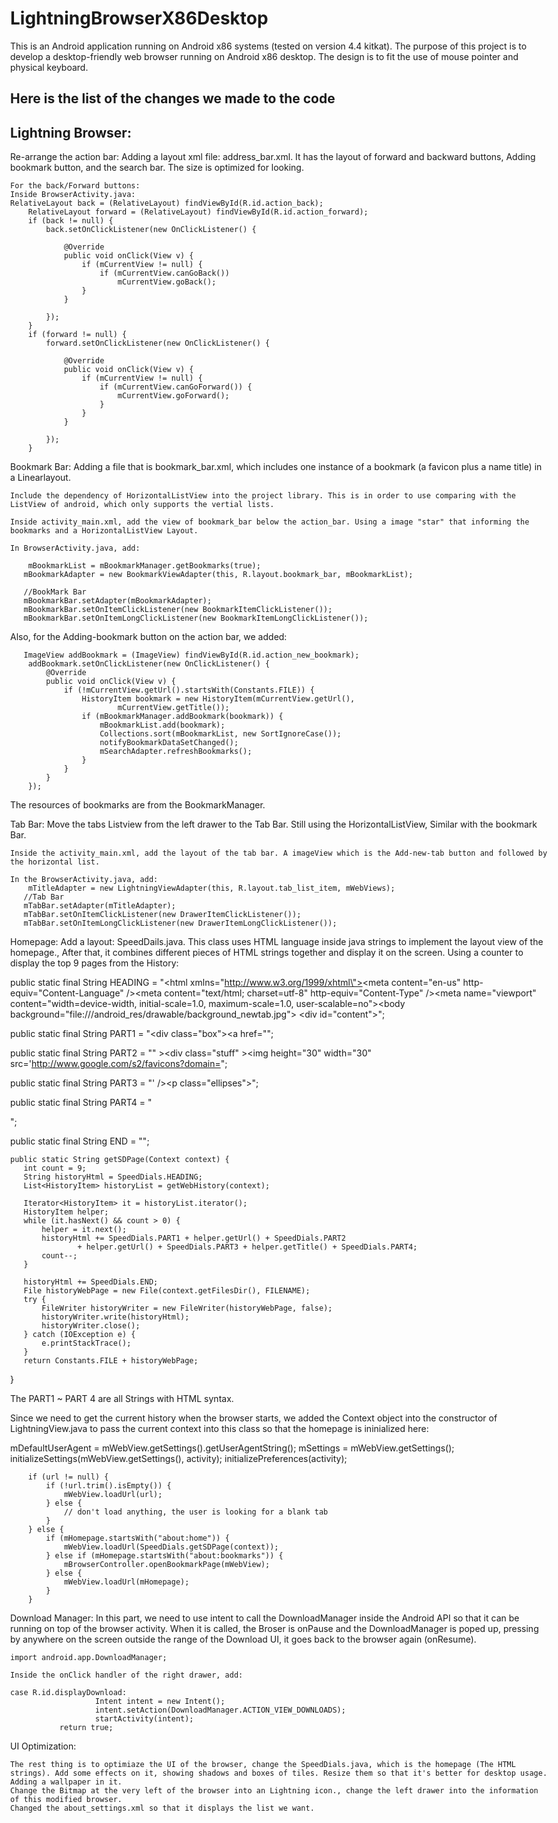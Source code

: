 # LightningBrowserX86Desktop

This is an Android application running on Android x86 systems (tested on version 4.4 kitkat).
The purpose of this project is to develop a desktop-friendly web browser running on Android x86 desktop.
The design is to fit the use of mouse pointer and physical keyboard.

Here is the list of the changes we made to the code
---------------------------------
Lightning Browser:
---------------------------------

Re-arrange the action bar:
    Adding a layout xml file: address_bar.xml. It has the layout of forward and backward buttons, Adding bookmark button, and the search bar. The size is optimized for looking.

    For the back/Forward buttons:
    Inside BrowserActivity.java:
    RelativeLayout back = (RelativeLayout) findViewById(R.id.action_back);
        RelativeLayout forward = (RelativeLayout) findViewById(R.id.action_forward);
        if (back != null) {
            back.setOnClickListener(new OnClickListener() {

                @Override
                public void onClick(View v) {
                    if (mCurrentView != null) {
                        if (mCurrentView.canGoBack())
                            mCurrentView.goBack();
                    }
                }

            });
        }
        if (forward != null) {
            forward.setOnClickListener(new OnClickListener() {

                @Override
                public void onClick(View v) {
                    if (mCurrentView != null) {
                        if (mCurrentView.canGoForward()) {
                            mCurrentView.goForward();
                        }
                    }
                }

            });
        }

Bookmark Bar:
    Adding a file that is bookmark_bar.xml, which includes one instance of a bookmark (a favicon plus a name title) in a Linearlayout.

    Include the dependency of HorizontalListView into the project library. This is in order to use comparing with the ListView of android, which only supports the vertial lists.

    Inside activity_main.xml, add the view of bookmark_bar below the action_bar. Using a image "star" that informing the bookmarks and a HorizontalListView Layout.

    In BrowserActivity.java, add:

        mBookmarkList = mBookmarkManager.getBookmarks(true);
       mBookmarkAdapter = new BookmarkViewAdapter(this, R.layout.bookmark_bar, mBookmarkList);

       //BookMark Bar
       mBookmarkBar.setAdapter(mBookmarkAdapter);
       mBookmarkBar.setOnItemClickListener(new BookmarkItemClickListener());
       mBookmarkBar.setOnItemLongClickListener(new BookmarkItemLongClickListener());

   Also, for the Adding-bookmark button on the action bar, we added:

       ImageView addBookmark = (ImageView) findViewById(R.id.action_new_bookmark);
        addBookmark.setOnClickListener(new OnClickListener() {
            @Override
            public void onClick(View v) {
                if (!mCurrentView.getUrl().startsWith(Constants.FILE)) {
                    HistoryItem bookmark = new HistoryItem(mCurrentView.getUrl(),
                            mCurrentView.getTitle());
                    if (mBookmarkManager.addBookmark(bookmark)) {
                        mBookmarkList.add(bookmark);
                        Collections.sort(mBookmarkList, new SortIgnoreCase());
                        notifyBookmarkDataSetChanged();
                        mSearchAdapter.refreshBookmarks();
                    }
                }
            }
        });


   The resources of bookmarks are from the BookmarkManager.

Tab Bar:
    Move the tabs Listview from the left drawer to the Tab Bar.
    Still using the HorizontalListView, Similar with the bookmark Bar.

    Inside the activity_main.xml, add the layout of the tab bar. A imageView which is the Add-new-tab button and followed by the horizontal list.

    In the BrowserActivity.java, add:
        mTitleAdapter = new LightningViewAdapter(this, R.layout.tab_list_item, mWebViews);
       //Tab Bar
       mTabBar.setAdapter(mTitleAdapter);
       mTabBar.setOnItemClickListener(new DrawerItemClickListener());
       mTabBar.setOnItemLongClickListener(new DrawerItemLongClickListener());

Homepage:
    Add a layout: SpeedDails.java. This class uses HTML language inside java strings to implement the layout view of the homepage., After that, it combines different pieces of HTML strings together and display it on the screen. Using a counter to display the top 9 pages from the History:

   public static final String HEADING = "<!DOCTYPE html><html xmlns=\"http://www.w3.org/1999/xhtml\"><head><meta content=\"en-us\" http-equiv=\"Content-Language\" /><meta content=\"text/html; charset=utf-8\" http-equiv=\"Content-Type\" /><meta name=\"viewport\" content=\"width=device-width, initial-scale=1.0, maximum-scale=1.0, user-scalable=no\"><title>"
           + BrowserApp.getAppContext().getString(R.string.action_new_tab)
           + "</title></head><style>body { max-width:100%; min-height:100%;}#content {width:100%; max-width:800dp; margin:50 auto; text-align:center;}.box { vertical-align:middle;text-align:center;position:relative;display: inline-block; height: 100dp; width: 800dp; margin: 18px; background-color:#eee; border:5px outset orange;box-shadow: 7px 7px rgba( 0, 0, 0, 0.2 );font-family: Arial;color: #0b3861;font-size: 16px;-moz-border-radius: 2px;-webkit-border-radius: 2px;border-radius: 2px;}.stuff {height: 155px; width: 800dp;vertical-align:middle;horizontal-align:middle;text-align:center;display: table-cell;}p.ellipses {width:300px; white-space: nowrap; overflow: hidden;text-align:center;margin:15px; text-overflow: ellipsis;-o-text-overflow: ellipsis; -ms-text-overflow: ellipsis;}.box a { width: 100%; height: 100%; position: absolute; left: 0; top: 0;} </style><body background=\"file:///android_res/drawable/background_newtab.jpg\"> <div id=\"content\">";

   public static final String PART1 = "<div class=\"box\"><a href=\"";

   public static final String PART2 = "\" ></a><div class=\"stuff\" ><img height=\"30\" width=\"30\" src='http://www.google.com/s2/favicons?domain=";

   public static final String PART3 = "' /><p class=\"ellipses\">";

   public static final String PART4 = "</p></div></div>";

   public static final String END = "</div></body></html>";

    public static String getSDPage(Context context) {
       int count = 9;
       String historyHtml = SpeedDials.HEADING;
       List<HistoryItem> historyList = getWebHistory(context);

       Iterator<HistoryItem> it = historyList.iterator();
       HistoryItem helper;
       while (it.hasNext() && count > 0) {
           helper = it.next();
           historyHtml += SpeedDials.PART1 + helper.getUrl() + SpeedDials.PART2
                   + helper.getUrl() + SpeedDials.PART3 + helper.getTitle() + SpeedDials.PART4;
           count--;
       }

       historyHtml += SpeedDials.END;
       File historyWebPage = new File(context.getFilesDir(), FILENAME);
       try {
           FileWriter historyWriter = new FileWriter(historyWebPage, false);
           historyWriter.write(historyHtml);
           historyWriter.close();
       } catch (IOException e) {
           e.printStackTrace();
       }
       return Constants.FILE + historyWebPage;
   }

   The PART1 ~ PART 4 are all Strings with HTML syntax.


   Since we need to get the current history when the browser starts, we added the Context object into the constructor of LightningView.java to pass the current context into this class so that the homepage is ininialized here:

   mDefaultUserAgent = mWebView.getSettings().getUserAgentString();
        mSettings = mWebView.getSettings();
        initializeSettings(mWebView.getSettings(), activity);
        initializePreferences(activity);

        if (url != null) {
            if (!url.trim().isEmpty()) {
                mWebView.loadUrl(url);
            } else {
                // don't load anything, the user is looking for a blank tab
            }
        } else {
            if (mHomepage.startsWith("about:home")) {
                mWebView.loadUrl(SpeedDials.getSDPage(context));
            } else if (mHomepage.startsWith("about:bookmarks")) {
                mBrowserController.openBookmarkPage(mWebView);
            } else {
                mWebView.loadUrl(mHomepage);
            }
        }

Download Manager:
    In this part, we need to use intent to call the DownloadManager inside the Android API so that it can be running on top of the browser activity. When it is called, the Broser is onPause and the DownloadManager is poped up, pressing by anywhere on the screen outside the range of the Download UI, it goes back to the browser again (onResume).

    import android.app.DownloadManager;

    Inside the onClick handler of the right drawer, add:

    case R.id.displayDownload:
                       Intent intent = new Intent();
                       intent.setAction(DownloadManager.ACTION_VIEW_DOWNLOADS);
                       startActivity(intent);
               return true;

UI Optimization:

    The rest thing is to optimiaze the UI of the browser, change the SpeedDials.java, which is the homepage (The HTML strings). Add some effects on it, showing shadows and boxes of tiles. Resize them so that it's better for desktop usage. Adding a wallpaper in it.
    Change the Bitmap at the very left of the browser into an Lightning icon., change the left drawer into the information of this modified browser.
    Changed the about_settings.xml so that it displays the list we want.
